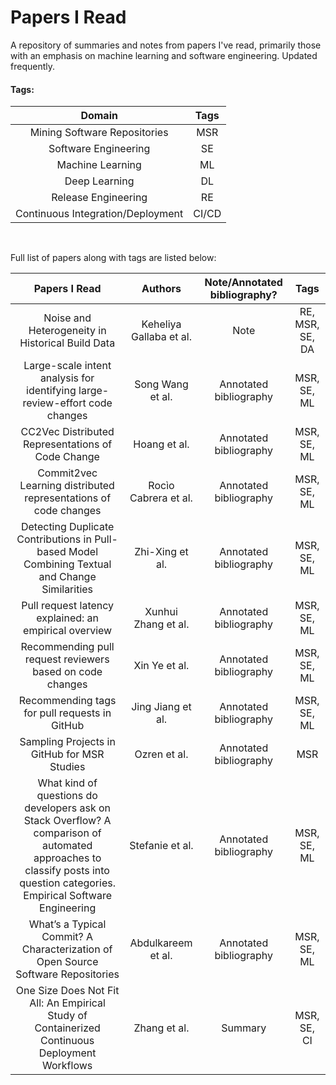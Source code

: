 # Papers I Read

A repository of summaries and notes from papers I've read, primarily those with an emphasis on machine learning and software engineering. Updated frequently.

#### Tags:

|            **Domain**             | **Tags** |
| :-------------------------------: | :------: |
|   Mining Software Repositories    |   MSR    |
|       Software Engineering        |    SE    |
|         Machine Learning          |    ML    |
|           Deep Learning           |    DL    |
|        Release Engineering        |    RE    |
| Continuous Integration/Deployment |  CI/CD   |

<br>

Full list of papers along with tags are listed below:

|                                                                              **Papers I Read**                                                                              |       **Authors**       | **Note/Annotated bibliography?** |    **Tags**     |
| :-------------------------------------------------------------------------------------------------------------------------------------------------------------------------: | :---------------------: | :------------------------------: | :-------------: |
|                                                              Noise and Heterogeneity in Historical Build Data                                                               | Keheliya Gallaba et al. |               Note               | RE, MSR, SE, DA |
|                                                Large-scale intent analysis for identifying large-review-effort code changes                                                 |    Song Wang et al.     |      Annotated bibliography      |   MSR, SE, ML   |
|                                                              CC2Vec Distributed Representations of Code Change                                                              |      Hoang et al.       |      Annotated bibliography      |   MSR, SE, ML   |
|                                                       Commit2vec Learning distributed representations of code changes                                                       |  Rocìo Cabrera et al.   |      Annotated bibliography      |   MSR, SE, ML   |
|                                       Detecting Duplicate Contributions in Pull-based Model Combining Textual and Change Similarities                                       |     Zhi-Xing et al.     |      Annotated bibliography      |   MSR, SE, ML   |
|                                                            Pull request latency explained: an empirical overview                                                            |   Xunhui Zhang et al.   |      Annotated bibliography      |   MSR, SE, ML   |
|                                                          Recommending pull request reviewers based on code changes                                                          |      Xin Ye et al.      |      Annotated bibliography      |   MSR, SE, ML   |
|                                                                Recommending tags for pull requests in GitHub                                                                |    Jing Jiang et al.    |      Annotated bibliography      |   MSR, SE, ML   |
|                                                                 Sampling Projects in GitHub for MSR Studies                                                                 |      Ozren et al.       |      Annotated bibliography      |       MSR       |
| What kind of questions do developers ask on Stack Overflow? A comparison of automated approaches to classify posts into question categories. Empirical Software Engineering |     Stefanie et al.     |      Annotated bibliography      |   MSR, SE, ML   |
|                                              What’s a Typical Commit? A Characterization of Open Source Software Repositories                                               |   Abdulkareem et al.    |      Annotated bibliography      |   MSR, SE, ML   |
|                                       One Size Does Not Fit All: An Empirical Study of Containerized Continuous Deployment Workflows                                        |      Zhang et al.       |             Summary              |   MSR, SE, CI   |
